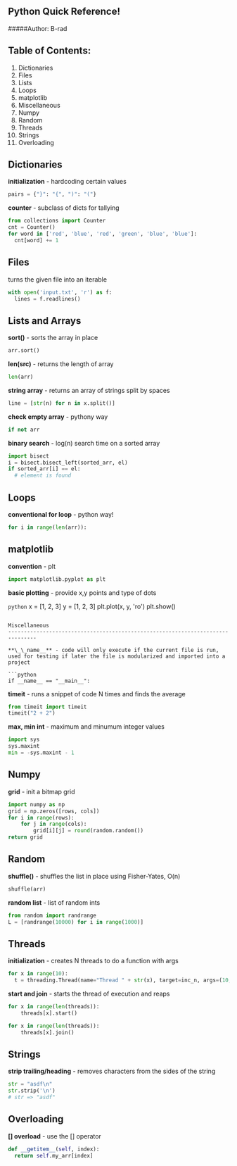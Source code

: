 Python Quick Reference!
-------------------------------------------------------------------------------

#####Author: B-rad

Table of Contents:
-------------------------------------------------------------------------------

1. Dictionaries
2. Files
3. Lists
4. Loops
5. matplotlib
6. Miscellaneous
7. Numpy
8. Random
9. Threads
10. Strings
11. Overloading

Dictionaries
-------------------------------------------------------------------------------

**initialization** - hardcoding certain values

```python
pairs = {"}": "{", ")": "("}
```

**counter** - subclass of dicts for tallying

```python
from collections import Counter
cnt = Counter()
for word in ['red', 'blue', 'red', 'green', 'blue', 'blue']:
  cnt[word] += 1
```

Files
-------------------------------------------------------------------------------

turns the given file into an iterable

```python
with open('input.txt', 'r') as f:
  lines = f.readlines()
```

Lists and Arrays
-------------------------------------------------------------------------------

**sort()** - sorts the array in place

```python
arr.sort()
```

**len(src)** - returns the length of array

```python
len(arr)
```

**string array** - returns an array of strings split by spaces 

```python
line = [str(n) for n in x.split()]
```

**check empty array** - pythony way

```python
if not arr
```

**binary search** - log(n) search time on a sorted array

```python
import bisect
i = bisect.bisect_left(sorted_arr, el)
if sorted_arr[i] == el:
  # element is found
```


Loops
-------------------------------------------------------------------------------

**conventional for loop** - python way!

```python
for i in range(len(arr)):
```

matplotlib
-------------------------------------------------------------------------------

**convention** - plt

```python
import matplotlib.pyplot as plt
```

**basic plotting** - provide x,y points and type of dots

```python```
x = [1, 2, 3]
y = [1, 2, 3]
plt.plot(x, y, 'ro')
plt.show()
```

Miscellaneous
-------------------------------------------------------------------------------

**\_\_name__** - code will only execute if the current file is run,
used for testing if later the file is modularized and imported into a project
  
```python
if __name__ == "__main__":
```

**timeit** - runs a snippet of code N times and finds the average

```python
from timeit import timeit
timeit("2 + 2")
```

**max, min int** - maximum and minumum integer values

```python
import sys
sys.maxint
min = -sys.maxint - 1
```

Numpy
-------------------------------------------------------------------------------

**grid** - init a bitmap grid

```python
import numpy as np
grid = np.zeros([rows, cols])
for i in range(rows):
    for j in range(cols):
        grid[i][j] = round(random.random())
return grid
```


Random
-------------------------------------------------------------------------------

**shuffle()** - shuffles the list in place using Fisher-Yates, O(n)

```python
shuffle(arr)
```

**random list** - list of random ints

```python
from random import randrange
L = [randrange(10000) for i in range(1000)]
```

Threads
-------------------------------------------------------------------------------

**initialization** - creates N threads to do a function with args

```python
for x in range(10):
  t = threading.Thread(name="Thread " + str(x), target=inc_n, args=(10,))
```

**start and join** - starts the thread of execution and reaps

```python
for x in range(len(threads)):
    threads[x].start()

for x in range(len(threads)):
    threads[x].join()
```

Strings
-------------------------------------------------------------------------------

**strip trailing/heading** - removes characters from the sides of the string

```python
str = "asdf\n"
str.strip('\n')
# str => "asdf"
```

Overloading
-------------------------------------------------------------------------------

**[] overload** - use the [] operator

```python
def __getitem__(self, index):
  return self.my_arr[index]
```
